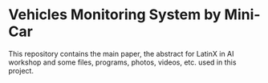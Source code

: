 # Vehicles Monitoring System by Mini-Car
This repository contains the main paper, the abstract for LatinX in AI workshop and some files, programs, photos, videos, etc. used in this project. 
